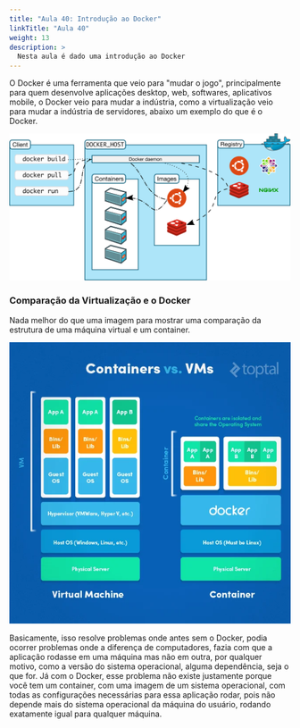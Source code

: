 ```yaml
---
title: "Aula 40: Introdução ao Docker"
linkTitle: "Aula 40"
weight: 13
description: >
  Nesta aula é dado uma introdução ao Docker 
---
```


O Docker é uma ferramenta que veio para "mudar o jogo", principalmente para quem desenvolve aplicações desktop, web, softwares, aplicativos mobile, o Docker veio para mudar a indústria, como a virtualização veio para mudar a indústria de servidores, abaixo um exemplo do que é o Docker.

<img src="architecture.svg" alt="Diagrama mostrando um exemplo do que é o Docker" class="no-shadow"/>

### **Comparação da Virtualização e o Docker**

Nada melhor do que uma imagem para mostrar uma comparação da estrutura de uma máquina virtual e um container.

![Diagrama mostrando uma comparação de container e virtualização](vm_vs_container.webp)

Basicamente, isso resolve problemas onde antes sem o Docker, podia ocorrer problemas onde a diferença de computadores, fazia com que a aplicação rodasse em uma máquina mas não em outra, por qualquer motivo, como a versão do sistema operacional, alguma dependência, seja o que for. Já com o Docker, esse problema não existe justamente porque você tem um container, com uma imagem de um sistema operacional, com todas as configurações necessárias para essa aplicação rodar, pois não depende mais do sistema operacional da máquina do usuário, rodando exatamente igual para qualquer máquina.
